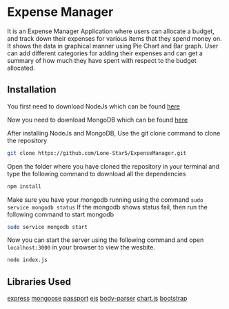 # Expense Manager

It is an Expense Manager Application where users can allocate a budget, and track down their expenses for various items that they spend money on. It shows the data in graphical manner using Pie Chart and Bar graph. User can add different categories for adding their expenses and can get a summary of how much they have spent with respect to the budget allocated.

## Installation

You first need to download NodeJs which can be found [here](https://nodejs.org/en/download/)

Now you need to download MongoDB which can be found [here](https://docs.mongodb.com/manual/administration/install-community/)


After installing NodeJs and MongoDB, Use the git clone command to clone the repository

```bash
git clone https://github.com/Lone-Star5/ExpenseManager.git
```

Open the folder where you have cloned the repository in your terminal and type the following command to download all the dependencies

```bash
npm install
```

Make sure you have your mongodb running using the command `sudo service mongodb status`
If the mongodb shows status fail, then run the following command to start mongodb

```bash
sudo service mongodb start
```

Now you can start the server using the following command and open `localhost:3000` in your browser to view the wesbite.

```bash
node index.js
```


## Libraries Used

[express](https://www.npmjs.com/package/express)
[mongoose](https://www.npmjs.com/package/mongoose)
[passport](https://www.npmjs.com/package/passport)
[ejs](https://www.npmjs.com/package/ejs)
[body-parser](https://www.npmjs.com/package/body-parser)
[chart.js](https://www.chartjs.org/)
[bootstrap](https://getbootstrap.com/)



